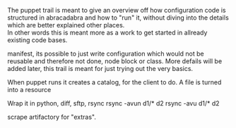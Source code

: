 The puppet trail is meant to give an overview off how configuration code is structured in abracadabra and how to "run" it, without diving into the details which are better explained other places.  
In other words this is meant more as a work to get started in allready existing code bases.


manifest, its possible to just write configuration which would not be reusable and therefore not done, node block or class. 
More defails will be added later, this trail is meant for just trying out the very basics.


When puppet runs it creates a catalog, for the client to do. A file is turned into a resource


Wrap it in python, diff, sftp, rsync
rsync -avun d1/* d2 
rsync -avu d1/* d2

scrape artifactory for "extras".
